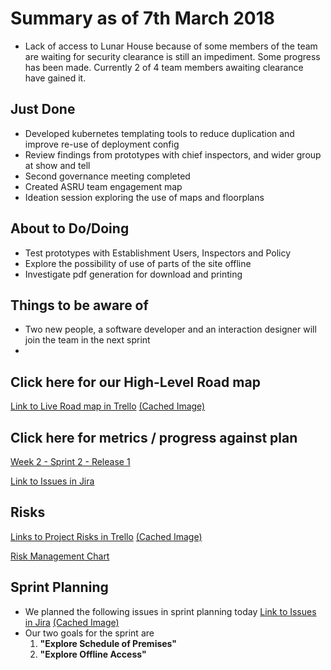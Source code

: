 # Summary as of 7th March 2018
* Lack of access to Lunar House because of some members of the team are waiting for security clearance is still an impediment. Some progress has been made. Currently 2 of 4 team members awaiting clearance have gained it. 

## Just Done
* Developed kubernetes templating tools to reduce duplication and improve re-use of deployment config
* Review findings from prototypes with chief inspectors, and wider group at show and tell
* Second governance meeting completed
* Created ASRU team engagement map
* Ideation session exploring the use of maps and floorplans 

## About to Do/Doing
* Test prototypes with Establishment Users, Inspectors and Policy 
* Explore the possibility of use of parts of the site offline
* Investigate pdf generation for download and printing

## Things to be aware of
* Two new people, a software developer and an interaction designer will join the team in the next sprint
*
## Click here for our High-Level Road map
[Link to Live Road map in Trello](https://trello.com/b/gDQdE01u/asl-roadmap)    [\(Cached Image\)](graphs/ASLRoadMap28022018.png)

## Click here for metrics / progress against plan
[Week 2 - Sprint 2 - Release 1](graphs/progress28022018.png)

[Link to Issues in Jira](https://jira.digital.homeoffice.gov.uk/secure/RapidBoard.jspa?rapidView=261)

## Risks
[Links to Project Risks in Trello](https://trello.com/b/VuFuCL7t/risk-register-and-kpis-asl-delivery)    [\(Cached Image\)](graphs/ASLRiskRegister28022018.png)

[Risk Management Chart](graphs/risk28022018.png)

## Sprint Planning
* We planned the following issues in sprint planning today [Link to Issues in Jira](https://jira.digital.homeoffice.gov.uk/secure/RapidBoard.jspa?rapidView=261)    [\(Cached Image\)](graphs/Sprint28022018.png)
* Our two goals for the sprint are
	1. **"Explore Schedule of Premises"**
	2. **"Explore Offline Access"**

